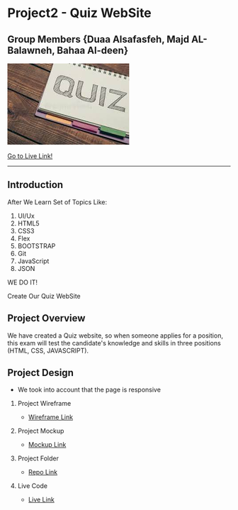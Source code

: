 # Project2 - Quiz WebSite
## Group Members  {**Duaa Alsafasfeh**, **Majd AL-Balawneh**, **Bahaa Al-deen**}
![Markdown Logo](other/images/download.jpg)

[Go to Live Link!](https://bahaa12edeen.github.io/Project2/)

***
## Introduction
After We Learn Set of Topics Like:

1. UI/Ux
1. HTML5
1. CSS3
1. Flex
1. BOOTSTRAP
1. Git
1. JavaScript
1. JSON

WE DO IT!

Create Our Quiz WebSite

## Project Overview

We have created a Quiz website, so when someone applies for a position, this exam will test the candidate's knowledge and skills in three positions (HTML, CSS, JAVASCRIPT).

## Project Design

* We took into account that the page is responsive

1. Project Wireframe
   * [Wireframe Link](https://miro.com/app/board/uXjVOA1_T2o=/?invite_link_id=17131262326)

1. Project Mockup
   * [Mockup Link](https://miro.com/app/board/uXjVOA_Ov4c=/?invite_link_id=83598410905)

1. Project Folder
   * [Repo Link](https://github.com/bahaa12edeen/Project2)

1. Live Code
   * [Live Link](https://bahaa12edeen.github.io/Project2/)